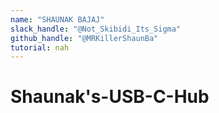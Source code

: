 ```yaml
---
name: "SHAUNAK BAJAJ"
slack_handle: "@Not_Skibidi_Its_Sigma"
github_handle: "@MRKillerShaunBa"
tutorial: nah
---
```


# Shaunak's-USB-C-Hub

<!-- USB hub with 1 to 3+1 config -->

<!-- $43.67 USD -->

<!-- nah -->
